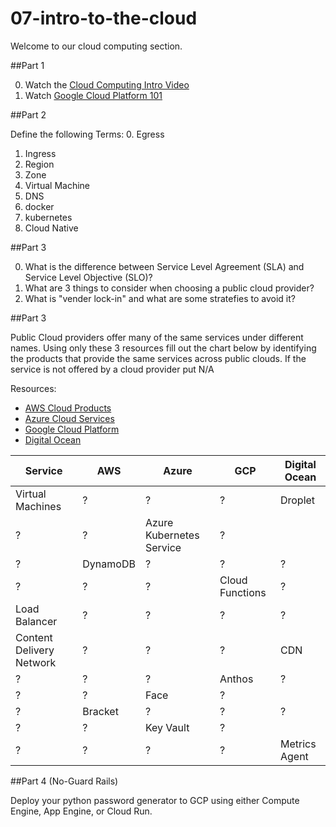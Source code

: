 # 07-intro-to-the-cloud

Welcome to our cloud computing section.

##Part 1

0. Watch the [Cloud Computing Intro Video](https://www.youtube.com/watch?v=mxKpAxtefbc)
1. Watch [Google Cloud Platform 101](https://www.youtube.com/watch?v=vmOMataJZWw&t=597s)

##Part 2

Define the following Terms:
0. Egress
1. Ingress
2. Region
3. Zone
4. Virtual Machine
5. DNS
6. docker
7. kubernetes
8. Cloud Native

##Part 3

0. What is the difference between Service Level Agreement (SLA) and Service Level Objective (SLO)?
1. What are 3 things to consider when choosing a public cloud provider?
2. What is "vender lock-in" and what are some stratefies to avoid it?

##Part 3

Public Cloud providers offer many of the same services under different names. Using only these 3 resources fill out the chart below by identifying the products that provide the same services across public clouds. If the service is not offered by a cloud provider put N/A

Resources:
- [AWS Cloud Products](https://aws.amazon.com/products/)
- [Azure Cloud Services](https://azure.microsoft.com/en-us/services/)
- [Google Cloud Platform](https://cloud.google.com/products)
- [Digital Ocean](https://www.digitalocean.com/products/)


| Service | AWS | Azure | GCP | Digital Ocean |
| ------- | --- | ----- | --- | ------------- |
| Virtual Machines | ? | ? | ? | Droplet|
|? | ? | Azure Kubernetes Service | ? |
| ? | DynamoDB | ? | ? | ? |
| ? | ? | ? | Cloud Functions | ? |
| Load Balancer | ? | ? | ? | ? |
| Content Delivery Network | ? | ? | ? | CDN |
| ? | ? | ? | Anthos | ? |
|? | ? | Face | ? |
| ? | Bracket | ? | ? | ? |
|? | ? | Key Vault | ? |
| ? | ? | ? | ? | Metrics Agent|

##Part 4 (No-Guard Rails)

Deploy your python password generator to GCP using either Compute Engine, App Engine, or Cloud Run.


